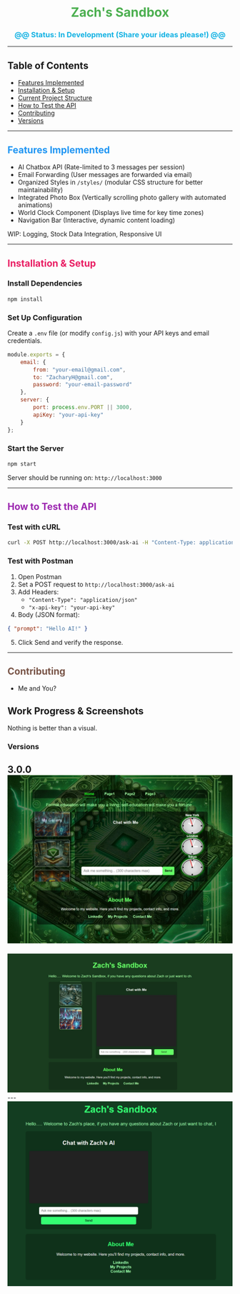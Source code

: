 <h1 align="center" style="color: #4CAF50;">Zach's Sandbox</h1>

<h3 align="center" style="color:#13b2e3;">@@ Status: In Development (Share your ideas please!) @@</h3>

---
## Table of Contents  
- [Features Implemented](#features-implemented)  
- [Installation & Setup](#installation--setup)  
- [Current Project Structure](#current-project-structure)  
- [How to Test the API](#how-to-test-the-api)  
- [Contributing](#contributing)
- [Versions](#versions)
---
<h2 id="features-implemented" style="color: #2196F3;">Features Implemented</h2>

- AI Chatbox API (Rate-limited to 3 messages per session)  
- Email Forwarding (User messages are forwarded via email)  
- Organized Styles in `/styles/` (modular CSS structure for better maintainability)
- Integrated Photo Box (Vertically scrolling photo gallery with automated animations)
- World Clock Component (Displays live time for key time zones)
- Navigation Bar (Interactive, dynamic content loading)

WIP: Logging, Stock Data Integration, Responsive UI

---
<h2 id="installation--setup" style="color: #E91E63;">Installation & Setup</h2>

### Install Dependencies
```sh
npm install
```
### Set Up Configuration
Create a `.env` file (or modify `config.js`) with your API keys and email credentials.
```js
module.exports = {
    email: {
        from: "your-email@gmail.com",
        to: "ZacharyH@gmail.com",
        password: "your-email-password"
    },
    server: {
        port: process.env.PORT || 3000,
        apiKey: "your-api-key"
    }
};
```
### Start the Server
```sh
npm start
```
Server should be running on: `http://localhost:3000`

---
<h2 id="how-to-test-the-api" style="color: #9C27B0;">How to Test the API</h2>

### Test with cURL
```sh
curl -X POST http://localhost:3000/ask-ai -H "Content-Type: application/json" -H "x-api-key: your-api-key" -d '{"prompt":"Hello AI!"}'
```
### Test with Postman
1. Open Postman  
2. Set a POST request to `http://localhost:3000/ask-ai`  
3. Add Headers:  
   - `"Content-Type": "application/json"`  
   - `"x-api-key": "your-api-key"`  
4. Body (JSON format):
```json
{ "prompt": "Hello AI!" }
```
5. Click Send and verify the response.

---

<h2 id="contributing" style="color: #795548;">Contributing</h2>

- Me and You?

## Work Progress & Screenshots

Nothing is better than a visual.

### **Versions**
**3.0.0**
<img src="./images/Version3.png" width="600px">
---
<img src="./images/Version2.png" width="600px">
---
<img src="./images/Version1.png" width="600px">
